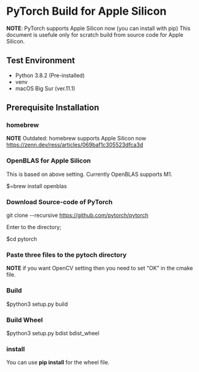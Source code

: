 # PyTorch Build for Apple Silicon
**NOTE**: PyTorch supports Apple Silicon now (you can install with pip)
This document is usefule only for scratch build from source code for Apple Silicon.
## Test Environment
- Python 3.8.2 (Pre-installed)
- venv
- macOS Big Sur (ver.11.1)

## Prerequisite Installation

### homebrew
**NOTE** Outdated: homebrew supports Apple Silicon now
https://zenn.dev/ress/articles/069baf1c305523dfca3d

### OpenBLAS for Apple Silicon
This is based on above setting.
Currently OpenBLAS supports M1.

$=brew install openblas

### Download Source-code of PyTorch
git clone --recursive https://github.com/pytorch/pytorch

Enter to the directory;

$cd pytorch

### Paste three files to the pytoch directory
**NOTE** if you want OpenCV setting then you need to set "OK" in the cmake file.

### Build
$python3 setup.py build

### Build Wheel
$python3 setup.py bdist bdist_wheel

### install
You can use **pip install** for the wheel file.